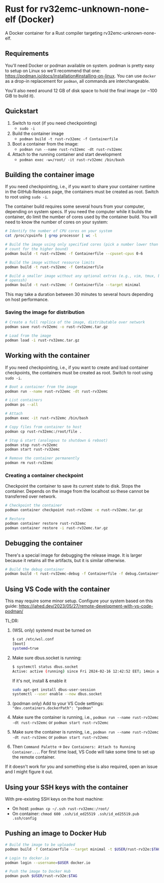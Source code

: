 # Rust for rv32emc-unknown-none-elf (Docker)

A Docker container for a Rust compiler targeting rv32emc-unknown-none-elf.

## Requirements

You'll need Docker or podman available on system. podman is pretty easy to setup
on Linux so we'll recommend that one:
<https://podman.io/docs/installation#installing-on-linux>. You can use `docker`
as a drop-in replacement for `podman`, all commands are interchangeable.

You'll also need around 12 GB of disk space to hold the final image (or ~100 GiB
to build it).

## Quickstart

1. Switch to root (if you need checkpointing)
    * `sudo -i`
1. Build the container image
    * `podman build -t rust-rv32emc -f Containerfile`
1. Boot a container from the image:
    * `podman run --name rust-rv32emc -dt rust-rv32emc`
1. Attach to the running container and start development
    * `podman exec -w=/root/ -it rust-rv32emc /bin/bash`

## Building the container image

If you need checkpointing, i.e., if you want to share your container runtime in
the GitHub Releases page, the containers must be created as root. Switch to root
using `sudo -i`.

The container build requires some several hours from your computer, depending on
system specs. If you need the computer while it builds the container, do limit
the number of cores used by the container build. You will need to know the
number of cores on your system:

```sh
# Identify the number of CPU cores on your system
cat /proc/cpuinfo | grep processor | wc -l
```

```sh
# Build the image using only specified cores (pick a number lower than your core
# count for the higher bound)
podman build -t rust-rv32emc -f Containerfile --cpuset-cpus 0-6

# Build the image without resource limits
podman build -t rust-rv32emc -f Containerfile

# Build a smaller image without any optional extras (e.g., vim, tmux, binutils,
# openssh)
podman build -t rust-rv32emc -f Containerfile --target minimal
```

This may take a duration between 30 minutes to several hours depending on host
performance.

### Saving the image for distribution

```sh
# Create a full replica of the image, distributable over network
podman save rust-rv32emc -o rust-rv32emc.tar.gz

# Load from the image
podman load -i rust-rv32emc.tar.gz
```

## Working with the container

If you need checkpointing, i.e., if you want to create and load container
checkpoints, the containers must be created as root. Switch to root using `sudo
-i`.

```sh
# Boot a container from the image
podman run --name rust-rv32emc -dt rust-rv32emc

# List containers
podman ps --all

# Attach
podman exec -it rust-rv32emc /bin/bash

# Copy files from container to host
podman cp rust-rv32emc:/root/file .

# Stop & start (analogous to shutdown & reboot)
podman stop rust-rv32emc
podman start rust-rv32emc

# Remove the container permanently
podman rm rust-rv32emc
```

### Creating a container checkpoint

Checkpoint the container to save its current state to disk. Stops the container.
Depends on the image from the localhost so these cannot be transferred over
network.

```sh
# Checkpoint the container
podman container checkpoint rust-rv32emc -e rust-rv32emc.tar.gz

# Restore
podman container restore rust-rv32emc
podman container restore -i rust-rv32emc.tar.gz
```

## Debugging the container

There's a special image for debugging the release image. It is larger because it
retains all the artifacts, but it is similar otherwise.

```sh
# Build the debug container
podman build -t rust-rv32emc-debug -f Containerfile -f debug.Containerfile
```

## Using VS Code with the container

This may require some minor setup. Configure your system based on this guide:
<https://jahed.dev/2023/05/27/remote-development-with-vs-code-podman/>

TL;DR:

1. (WSL only) systemd must be turned on

    ```sh
    $ cat /etc/wsl.conf
    [boot]
    systemd=true
    ```

2. Make sure dbus.socket is running:

    ```sh
    $ systemctl status dbus.socket
    Active: active (running) since Fri 2024-02-16 12:42:52 EET; 14min ago
    ```

    If it's not, install & enable it

    ```sh
    sudo apt-get install dbus-user-session
    systemctl --user enable --now dbus.socket
    ```

3. (podman only) Add to your VS Code settings: `"dev.containers.dockerPath": "podman"`
4. Make sure the container is running, i.e.,
   `podman run --name rust-rv32emc -dt rust-rv32emc` or `podman start rust-rv32emc`
5. Make sure the container is running, i.e., `podman run --name rust-rv32emc -dt rust-rv32emc` or
   `podman start rust-rv32emc`
6. Then `Command Palette` -> `Dev Containers: Attach to Running Container...`. For first time load,
   VS Code will take some time to set up the remote container.

If it doesn't work for you and something else is also required, open an issue and I might figure it
out.

## Using your SSH keys with the container

With pre-existing SSH keys on the host machine:

* On host: `podman cp ~/.ssh rust-rv32emc:/root/`
* On container: `chmod 600 .ssh/id_ed25519 .ssh/id_ed25519.pub .ssh/config`

## Pushing an image to Docker Hub

```sh
# Build the image to be uploaded
podman build -f Containerfile --target minimal -t $USER/rust-rv32e:$TAG .

# Login to docker.io
podman login --username=$USER docker.io

# Push the image to Docker Hub
podman push $USER/rust-rv32e:$TAG
```
